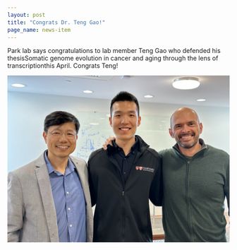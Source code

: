 ```yaml
---
layout: post
title: "Congrats Dr. Teng Gao!"
page_name: news-item
---
```


Park lab says congratulations to lab member Teng Gao who defended his thesisSomatic genome evolution in cancer and aging through the lens of transcriptionthis April. Congrats Teng!

![Image](/img/news-images/img_4995.jpg)

